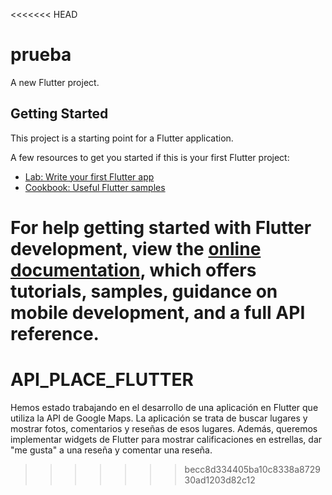<<<<<<< HEAD
# prueba

A new Flutter project.

## Getting Started

This project is a starting point for a Flutter application.

A few resources to get you started if this is your first Flutter project:

- [Lab: Write your first Flutter app](https://docs.flutter.dev/get-started/codelab)
- [Cookbook: Useful Flutter samples](https://docs.flutter.dev/cookbook)

For help getting started with Flutter development, view the
[online documentation](https://docs.flutter.dev/), which offers tutorials,
samples, guidance on mobile development, and a full API reference.
=======
# API_PLACE_FLUTTER
Hemos estado trabajando en el desarrollo de una aplicación en Flutter que utiliza la API de Google Maps. La aplicación se trata de buscar lugares y mostrar fotos, comentarios y reseñas de esos lugares. Además, queremos implementar widgets de Flutter para mostrar calificaciones en estrellas, dar "me gusta" a una reseña y comentar una reseña.
>>>>>>> becc8d334405ba10c8338a872930ad1203d82c12
